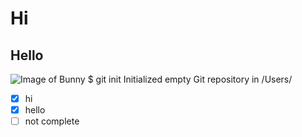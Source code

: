 # Hi
## Hello
![Image of Bunny](https://cdn.shopify.com/s/files/1/0015/5117/1636/files/Bunny_outside.jpg?v=1687550353)
$ git init
Initialized empty Git repository in /Users/
- [x] hi
- [x] hello
- [ ] not complete
